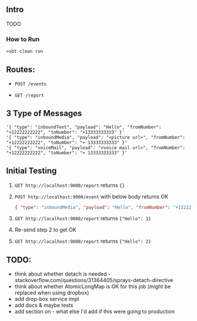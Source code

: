 ## Intro

TODO

### How to Run

```
>sbt clean run
```

## Routes:

* `POST /events`

* `GET /report`

## 3 Type of Messages

```
'{ "type": "inboundText", "payload": "Hello", "fromNumber": "+12222222222", "toNumber": "+13333333333" }'
'{ "type": "inboundMedia", "payload": "<picture url>", "fromNumber": "+12222222222", "toNumber": "+ 13333333333" }'
'{ "type": "voiceMail", "payload": "<voice mail url>", "fromNumber": "+12222222222", "toNumber": "+ 13333333333" }'
```

## Initial Testing

 1. `GET http://localhost:9000/report` returns `{}`
 2. `POST http://localhost:9000/event` with below body returns OK

	```json
	{ "type": "inboundMedia", "payload": "Hello", "fromNumber": "+12222222222", "toNumber": "+13333333333" }
	```
 3. `GET http://localhost:9000/report` returns `{"Hello": 1}`
 4. Re-send step 2 to get OK
 5. `GET http://localhost:9000/report` returns `{"Hello": 2}`

## TODO:

 * think about whether detach is needed - stackoverflow.com/questions/31364405/sprays-detach-directive
 * think about whether AtomicLongMap is OK for this job (might be replaced when using dropbox)
 * add drop-box service impl
 * add docs & maybe tests
 * add section on - what else I'd add if this were going to production